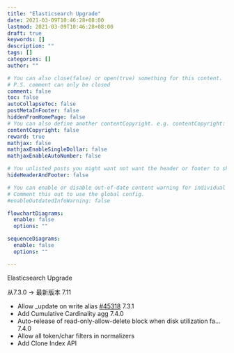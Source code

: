 ```yaml
---
title: "Elasticsearch Upgrade"
date: 2021-03-09T10:46:28+08:00
lastmod: 2021-03-09T10:46:28+08:00
draft: true
keywords: []
description: ""
tags: []
categories: []
author: ""

# You can also close(false) or open(true) something for this content.
# P.S. comment can only be closed
comment: false
toc: false
autoCollapseToc: false
postMetaInFooter: false
hiddenFromHomePage: false
# You can also define another contentCopyright. e.g. contentCopyright: "This is another copyright."
contentCopyright: false
reward: true
mathjax: false
mathjaxEnableSingleDollar: false
mathjaxEnableAutoNumber: false

# You unlisted posts you might want not want the header or footer to show
hideHeaderAndFooter: false

# You can enable or disable out-of-date content warning for individual post.
# Comment this out to use the global config.
#enableOutdatedInfoWarning: false

flowchartDiagrams:
  enable: false
  options: ""

sequenceDiagrams: 
  enable: false
  options: ""

---
```


<!--more-->

Elasticsearch Upgrade

从7.3.0 -> 最新版本 7.11

- Allow _update on write alias [#45318](https://github.com/elastic/elasticsearch/commit/5ddeb488a6fa46e5f9685de70d3c458ec31638b3)  7.3.1
- Add Cumulative Cardinality agg 7.4.0
- Auto-release of read-only-allow-delete block when disk utilization fa… 7.4.0
- Allow all token/char filters in normalizers
- Add Clone Index API


